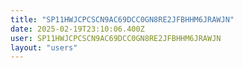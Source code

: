```yaml
---
title: "SP11HWJCPCSCN9AC69DCC0GN8RE2JFBHHM6JRAWJN"
date: 2025-02-19T23:10:06.400Z
user: SP11HWJCPCSCN9AC69DCC0GN8RE2JFBHHM6JRAWJN
layout: "users"
---
```

    